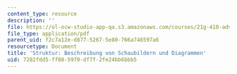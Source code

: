 ```yaml
---
content_type: resource
description: ''
file: https://ol-ocw-studio-app-qa.s3.amazonaws.com/courses/21g-410-advanced-german-professional-communication-spring-2017/7282fdd5ff085970df7f2fe24bb6bbb5_21G_410s17_W04_M07.pdf
file_type: application/pdf
parent_uid: f2c7a12e-d877-5267-5e80-766a746597a6
resourcetype: Document
title: 'Struktur: Beschreibung von Schaubildern und Diagrammen'
uid: 7282fdd5-ff08-5970-df7f-2fe24bb6bbb5
---
```

